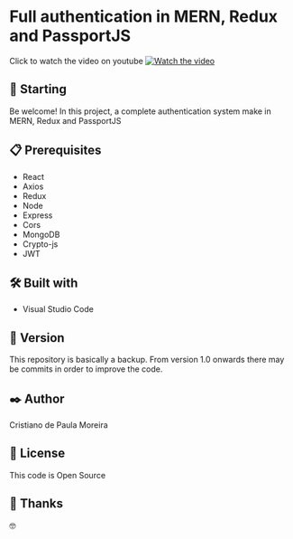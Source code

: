 # Full authentication in MERN, Redux and PassportJS

Click to watch the video on youtube 
[![Watch the video](https://user-images.githubusercontent.com/91747232/171762907-95046a27-7ef3-4e0a-ba2a-4162c3b65c63.png)](https://www.youtube.com/watch?v=8oewAavDYJs&t=14s)

## 🚀 Starting

Be welcome! In this project, a complete authentication system make in MERN, Redux and PassportJS

## 📋 Prerequisites

* React
* Axios
* Redux
* Node
* Express
* Cors
* MongoDB
* Crypto-js
* JWT

## 🛠️ Built with

* Visual Studio Code

## 📌 Version

This repository is basically a backup. From version 1.0 onwards there may be commits in order to improve the code.

## ✒️ Author

Cristiano de Paula Moreira

## 📄 License

This code is Open Source

## 🎁 Thanks

 🤓
